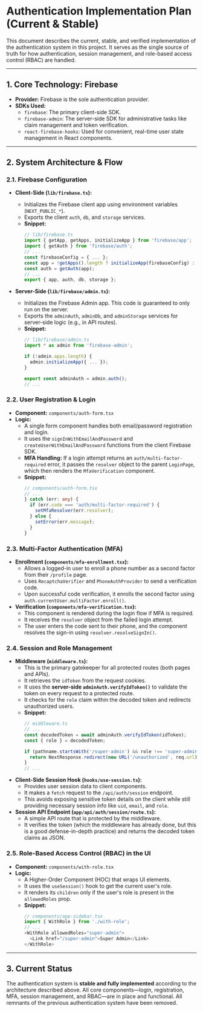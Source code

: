 # Authentication Implementation Plan (Current & Stable)

This document describes the current, stable, and verified implementation of the authentication system in this project. It serves as the single source of truth for how authentication, session management, and role-based access control (RBAC) are handled.

---

## 1. Core Technology: Firebase

-   **Provider:** Firebase is the sole authentication provider.
-   **SDKs Used:**
    -   `firebase`: The primary client-side SDK.
    -   `firebase-admin`: The server-side SDK for administrative tasks like claim management and token verification.
    -   `react-firebase-hooks`: Used for convenient, real-time user state management in React components.

---

## 2. System Architecture & Flow

### 2.1. Firebase Configuration

-   **Client-Side (`lib/firebase.ts`):**
    -   Initializes the Firebase client app using environment variables (`NEXT_PUBLIC_*`).
    -   Exports the client `auth`, `db`, and `storage` services.
    -   **Snippet:**
        ```typescript
        // lib/firebase.ts
        import { getApp, getApps, initializeApp } from 'firebase/app';
        import { getAuth } from 'firebase/auth';
        // ...
        const firebaseConfig = { ... };
        const app = !getApps().length ? initializeApp(firebaseConfig) : getApp();
        const auth = getAuth(app);
        // ...
        export { app, auth, db, storage };
        ```

-   **Server-Side (`lib/firebase/admin.ts`):**
    -   Initializes the Firebase Admin app. This code is guaranteed to only run on the server.
    -   Exports the `adminAuth`, `adminDb`, and `adminStorage` services for server-side logic (e.g., in API routes).
    -   **Snippet:**
        ```typescript
        // lib/firebase/admin.ts
        import * as admin from 'firebase-admin';

        if (!admin.apps.length) {
          admin.initializeApp({ ... });
        }

        export const adminAuth = admin.auth();
        // ...
        ```

### 2.2. User Registration & Login

-   **Component:** `components/auth-form.tsx`
-   **Logic:**
    -   A single form component handles both email/password registration and login.
    -   It uses the `signInWithEmailAndPassword` and `createUserWithEmailAndPassword` functions from the client Firebase SDK.
    -   **MFA Handling:** If a login attempt returns an `auth/multi-factor-required` error, it passes the `resolver` object to the parent `LoginPage`, which then renders the `MfaVerification` component.
    -   **Snippet:**
        ```typescript
        // components/auth-form.tsx
        // ...
        } catch (err: any) {
          if (err.code === 'auth/multi-factor-required') {
            setMfaResolver(err.resolver);
          } else {
            setError(err.message);
          }
        }
        ```

### 2.3. Multi-Factor Authentication (MFA)

-   **Enrollment (`components/mfa-enrollment.tsx`):**
    -   Allows a logged-in user to enroll a phone number as a second factor from their `/profile` page.
    -   Uses `RecaptchaVerifier` and `PhoneAuthProvider` to send a verification code.
    -   Upon successful code verification, it enrolls the second factor using `auth.currentUser.multiFactor.enroll()`.
-   **Verification (`components/mfa-verification.tsx`):**
    -   This component is rendered during the login flow if MFA is required.
    -   It receives the `resolver` object from the failed login attempt.
    -   The user enters the code sent to their phone, and the component resolves the sign-in using `resolver.resolveSignIn()`.

### 2.4. Session and Role Management

-   **Middleware (`middleware.ts`):**
    -   This is the primary gatekeeper for all protected routes (both pages and APIs).
    -   It retrieves the `idToken` from the request cookies.
    -   It uses the **server-side `adminAuth.verifyIdToken()`** to validate the token on every request to a protected route.
    -   It checks for the `role` claim within the decoded token and redirects unauthorized users.
    -   **Snippet:**
        ```typescript
        // middleware.ts
        // ...
        const decodedToken = await adminAuth.verifyIdToken(idToken);
        const { role } = decodedToken;

        if (pathname.startsWith('/super-admin') && role !== 'super-admin') {
          return NextResponse.redirect(new URL('/unauthorized', req.url));
        }
        // ...
        ```
-   **Client-Side Session Hook (`hooks/use-session.ts`):**
    -   Provides user session data to client components.
    -   It makes a `fetch` request to the `/api/auth/session` endpoint.
    -   This avoids exposing sensitive token details on the client while still providing necessary session info like `uid`, `email`, and `role`.
-   **Session API Endpoint (`app/api/auth/session/route.ts`):**
    -   A simple API route that is protected by the middleware.
    -   It verifies the token (which the middleware has already done, but this is a good defense-in-depth practice) and returns the decoded token claims as JSON.

### 2.5. Role-Based Access Control (RBAC) in the UI

-   **Component:** `components/with-role.tsx`
-   **Logic:**
    -   A Higher-Order Component (HOC) that wraps UI elements.
    -   It uses the `useSession()` hook to get the current user's role.
    -   It renders its `children` only if the user's role is present in the `allowedRoles` prop.
    -   **Snippet:**
        ```typescript
        // components/app-sidebar.tsx
        import { WithRole } from './with-role';
        // ...
        <WithRole allowedRoles="super-admin">
          <Link href="/super-admin">Super Admin</Link>
        </WithRole>
        ```

---

## 3. Current Status

The authentication system is **stable and fully implemented** according to the architecture described above. All core components—login, registration, MFA, session management, and RBAC—are in place and functional. All remnants of the previous authentication system have been removed.
